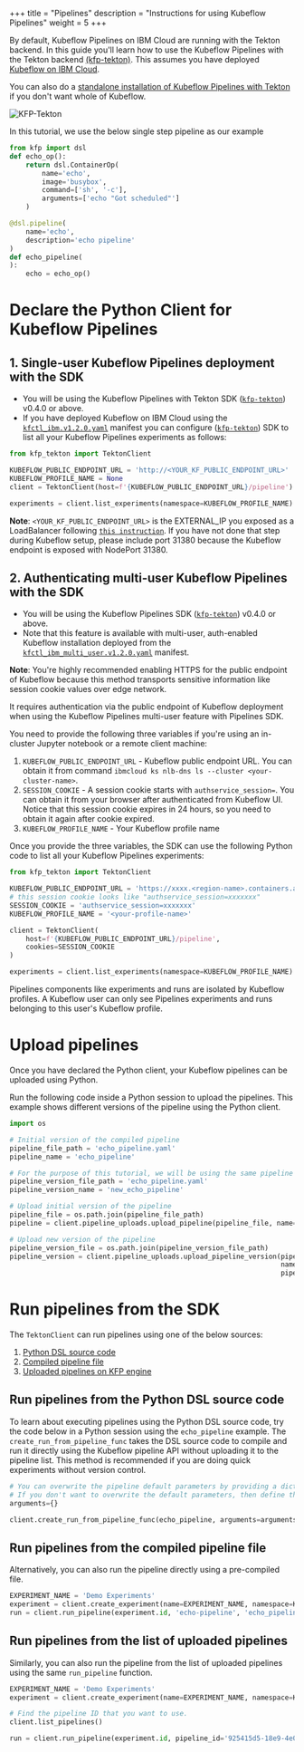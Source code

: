 +++
title = "Pipelines"
description = "Instructions for using Kubeflow Pipelines"
weight = 5
+++

By default, Kubeflow Pipelines on IBM Cloud are running with the Tekton backend. In this guide you'll learn how to use the Kubeflow Pipelines with the Tekton backend [(kfp-tekton)](https://github.com/kubeflow/kfp-tekton). This assumes you have deployed [Kubeflow on IBM Cloud](../../deployment/install).

You can also do a [standalone installation of Kubeflow Pipelines with Tekton](https://github.com/kubeflow/kfp-tekton/blob/master/guides/kfp_tekton_install.md#standalone-kubeflow-pipelines-with-tekton-backend-deployment) if you don't want whole of Kubeflow. 

<img src="../kfp-tekton.png" alt="KFP-Tekton">

In this tutorial, we use the below single step pipeline as our example

```python
from kfp import dsl
def echo_op():
    return dsl.ContainerOp(
        name='echo',
        image='busybox',
        command=['sh', '-c'],
        arguments=['echo "Got scheduled"']
    )

@dsl.pipeline(
    name='echo',
    description='echo pipeline'
)
def echo_pipeline(
):
    echo = echo_op()
```

# Declare the Python Client for Kubeflow Pipelines

## 1. Single-user Kubeflow Pipelines deployment with the SDK

* You will be using the Kubeflow Pipelines with Tekton SDK ([`kfp-tekton`](https://pypi.org/project/kfp-tekton/)) v0.4.0 or above.
* If you have deployed Kubeflow on IBM Cloud using the 
[`kfctl_ibm.v1.2.0.yaml`](https://raw.githubusercontent.com/kubeflow/manifests/v1.2-branch/kfdef/kfctl_ibm.v1.2.0.yaml)
manifest you can configure ([`kfp-tekton`](https://pypi.org/project/kfp-tekton/)) SDK to list all your Kubeflow Pipelines experiments as follows:

```python
from kfp_tekton import TektonClient

KUBEFLOW_PUBLIC_ENDPOINT_URL = 'http://<YOUR_KF_PUBLIC_ENDPOINT_URL>'
KUBEFLOW_PROFILE_NAME = None
client = TektonClient(host=f'{KUBEFLOW_PUBLIC_ENDPOINT_URL}/pipeline')

experiments = client.list_experiments(namespace=KUBEFLOW_PROFILE_NAME)
```
**Note**: `<YOUR_KF_PUBLIC_ENDPOINT_URL>` is the EXTERNAL_IP you exposed as a LoadBalancer following [`this instruction`](https://www.kubeflow.org/docs/ibm/deploy/install-kubeflow-on-iks/#expose-the-kubeflow-endpoint-as-a-loadbalancer). If you have not done that step during Kubeflow setup, please include port 31380 because the Kubeflow endpoint is exposed with NodePort 31380.

## 2. Authenticating multi-user Kubeflow Pipelines with the SDK

* You will be using the Kubeflow Pipelines SDK ([`kfp-tekton`](https://pypi.org/project/kfp-tekton/)) v0.4.0 or above.
* Note that this feature is available with multi-user, auth-enabled Kubeflow installation deployed from the [`kfctl_ibm_multi_user.v1.2.0.yaml`](https://raw.githubusercontent.com/kubeflow/manifests/v1.2-branch/kfdef/kfctl_ibm_multi_user.v1.2.0.yaml) 
manifest.

**Note**: You're highly recommended enabling HTTPS for the public endpoint of Kubeflow because this method transports sensitive information like session cookie values over edge network.

It requires authentication via the public endpoint of Kubeflow deployment when using the Kubeflow Pipelines multi-user feature with Pipelines SDK. 

You need to provide the following three variables if you're using an in-cluster Jupyter notebook or a remote client machine:

1. `KUBEFLOW_PUBLIC_ENDPOINT_URL` - Kubeflow public endpoint URL. You can obtain it from command `ibmcloud ks nlb-dns ls --cluster <your-cluster-name>`.
1. `SESSION_COOKIE` - A session cookie starts with `authservice_session=`. You can obtain it from your browser after authenticated from Kubeflow UI. Notice that this session cookie expires in 24 hours, so you need to obtain it again after cookie expired.
1. `KUBEFLOW_PROFILE_NAME` - Your Kubeflow profile name

Once you provide the three variables, the SDK can use the following Python code to list all your Kubeflow Pipelines experiments:

```python
from kfp_tekton import TektonClient

KUBEFLOW_PUBLIC_ENDPOINT_URL = 'https://xxxx.<region-name>.containers.appdomain.cloud'
# this session cookie looks like "authservice_session=xxxxxxx"
SESSION_COOKIE = 'authservice_session=xxxxxxx'
KUBEFLOW_PROFILE_NAME = '<your-profile-name>'

client = TektonClient(
    host=f'{KUBEFLOW_PUBLIC_ENDPOINT_URL}/pipeline',
    cookies=SESSION_COOKIE
)

experiments = client.list_experiments(namespace=KUBEFLOW_PROFILE_NAME)
```

Pipelines components like experiments and runs are isolated by Kubeflow profiles. A Kubeflow user can only see Pipelines experiments and runs belonging to this user's Kubeflow profile.

# Upload pipelines

Once you have declared the Python client, your Kubeflow pipelines can be uploaded using Python. 

Run the following code inside a Python session to upload the pipelines. This example shows different versions of the pipeline using the Python client.

```python
import os

# Initial version of the compiled pipeline
pipeline_file_path = 'echo_pipeline.yaml'
pipeline_name = 'echo_pipeline'

# For the purpose of this tutorial, we will be using the same pipeline for both version.
pipeline_version_file_path = 'echo_pipeline.yaml'
pipeline_version_name = 'new_echo_pipeline'

# Upload initial version of the pipeline
pipeline_file = os.path.join(pipeline_file_path)
pipeline = client.pipeline_uploads.upload_pipeline(pipeline_file, name=pipeline_name)

# Upload new version of the pipeline
pipeline_version_file = os.path.join(pipeline_version_file_path)
pipeline_version = client.pipeline_uploads.upload_pipeline_version(pipeline_version_file,
                                                                   name=pipeline_version_name,
                                                                   pipelineid=pipeline.id)
```

# Run pipelines from the SDK
The `TektonClient` can run pipelines using one of the below sources:

1. [Python DSL source code](#run-pipelines-from-the-python-dsl-source-code)
2. [Compiled pipeline file](#run-pipelines-from-the-compiled-pipeline-file)
3. [Uploaded pipelines on KFP engine](#run-pipelines-from-the-list-of-uploaded-pipelines)

## Run pipelines from the Python DSL source code

To learn about executing pipelines using the Python DSL source code, try the code below in a Python session using the `echo_pipeline` example.
The `create_run_from_pipeline_func` takes the DSL source code to compile and run it directly using the Kubeflow pipeline API without
uploading it to the pipeline list. This method is recommended if you are doing quick experiments without version control.

```python
# You can overwrite the pipeline default parameters by providing a dictionary of key-value arguments.
# If you don't want to overwrite the default parameters, then define the arguments as an empty dictionary.
arguments={}

client.create_run_from_pipeline_func(echo_pipeline, arguments=arguments, namespace=KUBEFLOW_PROFILE_NAME)
```

## Run pipelines from the compiled pipeline file

Alternatively, you can also run the pipeline directly using a pre-compiled file. 
```python
EXPERIMENT_NAME = 'Demo Experiments'
experiment = client.create_experiment(name=EXPERIMENT_NAME, namespace=KUBEFLOW_PROFILE_NAME)
run = client.run_pipeline(experiment.id, 'echo-pipeline', 'echo_pipeline.yaml')
``` 

## Run pipelines from the list of uploaded pipelines

Similarly, you can also run the pipeline from the list of uploaded pipelines using the same `run_pipeline` function. 

```python
EXPERIMENT_NAME = 'Demo Experiments'
experiment = client.create_experiment(name=EXPERIMENT_NAME, namespace=KUBEFLOW_PROFILE_NAME)

# Find the pipeline ID that you want to use.
client.list_pipelines()

run = client.run_pipeline(experiment.id, pipeline_id='925415d5-18e9-4e08-b57f-3b06e3e54648', job_name='echo_pipeline_run')
``` 
